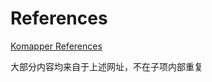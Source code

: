 # References

[Komapper References](https://www.komapper.org/docs/reference/)

大部分内容均来自于上述网址，不在子项内部重复